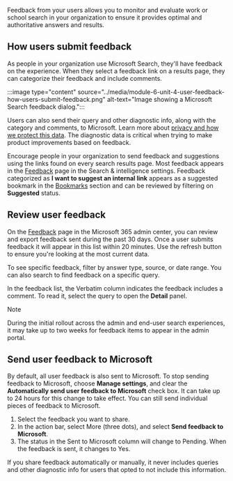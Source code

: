 Feedback from your users allows you to monitor and evaluate work or school search in your organization to ensure it provides optimal and authoritative answers and results.

## How users submit feedback

As people in your organization use Microsoft Search, they'll have feedback on the experience. When they select a feedback link on a results page, they can categorize their feedback and include comments.

:::image type="content" source="../media/module-6-unit-4-user-feedback-how-users-submit-feedback.png" alt-text="Image showing a Microsoft Search feedback dialog.":::

Users can also send their query and other diagnostic info, along with the category and comments, to Microsoft. Learn more about [privacy and how we protect this data](https://privacy.microsoft.com/privacystatement). The diagnostic data is critical when trying to make product improvements based on feedback.

Encourage people in your organization to send feedback and suggestions using the links found on every search results page. Most feedback appears in the [Feedback](https://admin.microsoft.com/Adminportal/Home#/MicrosoftSearch/feedback) page in the Search & intelligence settings. Feedback categorized as **I want to suggest an internal link** appears as a suggested bookmark in the [Bookmarks](https://admin.microsoft.com/Adminportal/Home#/MicrosoftSearch/bookmarks) section and can be reviewed by filtering on **Suggested** status.

## Review user feedback

On the [Feedback](https://admin.microsoft.com/Adminportal/Home#/MicrosoftSearch/feedback) page in the Microsoft 365 admin center, you can review and export feedback sent during the past 30 days. Once a user submits feedback it will appear in this list within 20 minutes. Use the refresh button to ensure you're looking at the most current data.

To see specific feedback, filter by answer type, source, or date range. You can also search to find feedback on a specific query.

In the feedback list, the Verbatim column indicates the feedback includes a comment. To read it, select the query to open the **Detail** panel.

> [!Note]
>
> During the initial rollout across the admin and end-user search experiences, it may take up to two weeks for feedback items to appear in the admin portal.

## Send user feedback to Microsoft

By default, all user feedback is also sent to Microsoft. To stop sending feedback to Microsoft, choose **Manage settings**, and clear the **Automatically send user feedback to Microsoft** check box. It can take up to 24 hours for this change to take effect. You can still send individual pieces of feedback to Microsoft.

1. Select the feedback you want to share.
2. In the action bar, select More (three dots), and select **Send feedback to Microsoft**.
3. The status in the Sent to Microsoft column will change to Pending. When the feedback is sent, it changes to Yes.

If you share feedback automatically or manually, it never includes queries and other diagnostic info for users that opted to not include this information.
